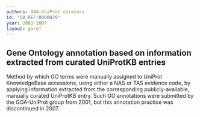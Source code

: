 ```yaml
---
authors: GOA-UniProt curators
id: "GO_REF:0000029"
year: 2001-2007
layout: goref
---
```


## Gene Ontology annotation based on information extracted from curated UniProtKB entries

Method by which GO terms were manually assigned to UniProt KnowledgeBase accessions, using either a NAS or TAS evidence code, by applying information extracted from the corresponding publicly-available, manually curated UniProtKB entry. Such GO annotations were submitted by the GOA-UniProt group from 2001, but this annotation practice was discontinued in 2007.
